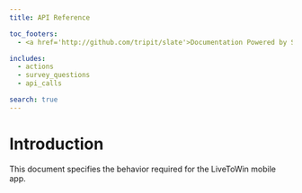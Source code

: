 ```yaml
---
title: API Reference

toc_footers:
  - <a href='http://github.com/tripit/slate'>Documentation Powered by Slate</a>

includes:
  - actions
  - survey_questions
  - api_calls

search: true
---
```


# Introduction

This document specifies the behavior required for the LiveToWin mobile app.